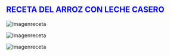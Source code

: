 ## <span style="color:blue; "> **RECETA DEL ARROZ CON LECHE CASERO** </span>


![Imagenreceta](Recta-/arroz.png)


![Imagenreceta](img/arroz.png)


![Imagenreceta](img/leche.png)
